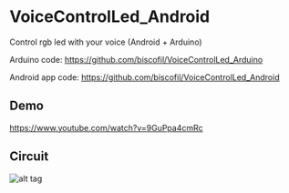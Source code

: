 # VoiceControlLed_Android
Control rgb led with your voice (Android + Arduino)

Arduino code:
https://github.com/biscofil/VoiceControlLed_Arduino


Android app code:
https://github.com/biscofil/VoiceControlLed_Android

Demo
----
https://www.youtube.com/watch?v=9GuPpa4cmRc

Circuit
-------
![alt tag](https://raw.githubusercontent.com/biscofil/VoiceControlLed_Android/master/circuit.PNG)

